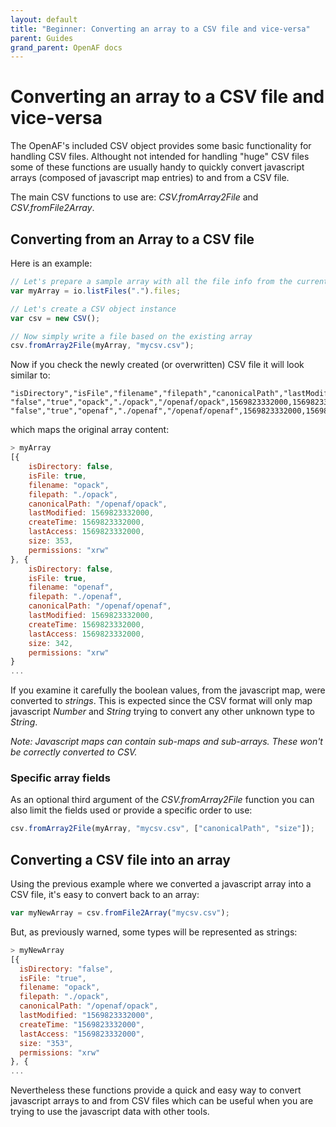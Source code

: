 ```yaml
---
layout: default
title: "Beginner: Converting an array to a CSV file and vice-versa"
parent: Guides
grand_parent: OpenAF docs
---
```


# Converting an array to a CSV file and vice-versa

The OpenAF's included CSV object provides some basic functionality for handling CSV files. Althought not intended for handling "huge" CSV files some of these functions are usually handy to quickly convert javascript arrays (composed of javascript map entries) to and from a CSV file. 

The main CSV functions to use are: _CSV.fromArray2File_ and _CSV.fromFile2Array_.

## Converting from an Array to a CSV file

Here is an example:

````javascript
// Let's prepare a sample array with all the file info from the current folder
var myArray = io.listFiles(".").files;

// Let's create a CSV object instance
var csv = new CSV();

// Now simply write a file based on the existing array
csv.fromArray2File(myArray, "mycsv.csv");
````

Now if you check the newly created (or overwritten) CSV file it will look similar to:

````csv
"isDirectory","isFile","filename","filepath","canonicalPath","lastModified","createTime","lastAccess","size","permissions"
"false","true","opack","./opack","/openaf/opack",1569823332000,1569823332000,1569823332000,353,"xrw"
"false","true","openaf","./openaf","/openaf/openaf",1569823332000,1569823332000,1569823332000,342,"xrw"
````

which maps the original array content:

````javascript
> myArray
[{
    isDirectory: false,
    isFile: true,
    filename: "opack",
    filepath: "./opack",
    canonicalPath: "/openaf/opack",
    lastModified: 1569823332000,
    createTime: 1569823332000,
    lastAccess: 1569823332000,
    size: 353,
    permissions: "xrw"
}, {
    isDirectory: false,
    isFile: true, 
    filename: "openaf",
    filepath: "./openaf",
    canonicalPath: "/openaf/openaf",
    lastModified: 1569823332000,
    createTime: 1569823332000,
    lastAccess: 1569823332000,
    size: 342,
    permissions: "xrw"
}
...
````

If you examine it carefully the boolean values, from the javascript map, were converted to _strings_. This is expected since the CSV format will only map javascript _Number_ and _String_ trying to convert any other unknown type to _String_.

_Note: Javascript maps can contain sub-maps and sub-arrays. These won't be correctly converted to CSV._

### Specific array fields

As an optional third argument of the _CSV.fromArray2File_ function you can also limit the fields used or provide a specific order to use:

````javascript
csv.fromArray2File(myArray, "mycsv.csv", ["canonicalPath", "size"]);
````

## Converting a CSV file into an array

Using the previous example where we converted a javascript array into a CSV file, it's easy to convert back to an array:

````javascript
var myNewArray = csv.fromFile2Array("mycsv.csv");
````

But, as previously warned, some types will be represented as strings:

````javascript
> myNewArray
[{
  isDirectory: "false",
  isFile: "true",
  filename: "opack",
  filepath: "./opack",
  canonicalPath: "/openaf/opack",
  lastModified: "1569823332000",
  createTime: "1569823332000",
  lastAccess: "1569823332000",
  size: "353",
  permissions: "xrw"
}, {
...
````

Nevertheless these functions provide a quick and easy way to convert javascript arrays to and from CSV files which can be useful when you are trying to use the javascript data with other tools.